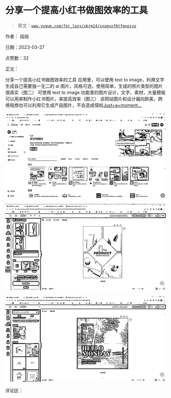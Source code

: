 # 分享一个提高小红书做图效率的工具

> 原文：[`www.yuque.com/for_lazy/xkrm14/vxagvxf6tfmxeiyu`](https://www.yuque.com/for_lazy/xkrm14/vxagvxf6tfmxeiyu)

作者： 段段

日期：2023-03-27

点赞数：32

正文：

分享一个提高小红书做图效率的工具 应用里，可以使用 text to image，利用文字生成自己需要独一无二的 ai 图片，风格可选，使用简单，生成的照片类型的图片很真实（图二） 可使用 text to image 功能里的图片设计，文字，素材，大量模板可以用来制作小红书图片，来提高效率（图三） 该网站图片和设计偏向欧美，跨境电商也可以利用它生成产品图片，不会造成侵权[Just+a+moment...](https://www.canva.com/)

![](img/8f952038b290c6195a19b9bc452e4f18.png)  

![](img/81df2cce8bb5c5a09cdf5aec7f1dd6d6.png)  

![](img/cce359ed90bf87005844d5f9380bb040.png)  

评论区：

